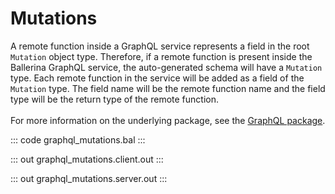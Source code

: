 # Mutations

A remote function inside a GraphQL service represents a field in the root
`Mutation` object type. Therefore, if a remote function is present inside
the Ballerina GraphQL service, the auto-generated schema will have a
`Mutation` type. Each remote function in the service will be added as a
field of the `Mutation` type. The field name will be the remote function
name and the field type will be the return type of the remote function.
<br/><br/>
For more information on the underlying package, see the
[GraphQL package](https://docs.central.ballerina.io/ballerina/graphql/latest/).

::: code graphql_mutations.bal :::

::: out graphql_mutations.client.out :::

::: out graphql_mutations.server.out :::